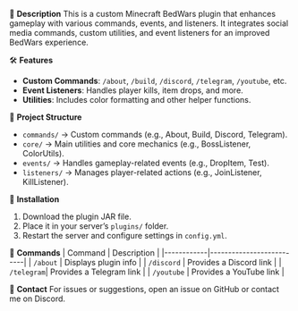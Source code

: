 🔹 **Description**
This is a custom Minecraft BedWars plugin that enhances gameplay with various commands, events, and listeners. It integrates social media commands, custom utilities, and event listeners for an improved BedWars experience.

🛠️ **Features**
- **Custom Commands**: `/about`, `/build`, `/discord`, `/telegram`, `/youtube`, etc.
- **Event Listeners**: Handles player kills, item drops, and more.
- **Utilities**: Includes color formatting and other helper functions.

📂 **Project Structure**
- `commands/` → Custom commands (e.g., About, Build, Discord, Telegram).
- `core/` → Main utilities and core mechanics (e.g., BossListener, ColorUtils).
- `events/` → Handles gameplay-related events (e.g., DropItem, Test).
- `listeners/` → Manages player-related actions (e.g., JoinListener, KillListener).

🚀 **Installation**
1. Download the plugin JAR file.
2. Place it in your server’s `plugins/` folder.
3. Restart the server and configure settings in `config.yml`.

📌 **Commands**
| Command    | Description              |
|------------|--------------------------|
| `/about`   | Displays plugin info     |
| `/discord` | Provides a Discord link  |
| `/telegram`| Provides a Telegram link |
| `/youtube` | Provides a YouTube link  |

🔗 **Contact**
For issues or suggestions, open an issue on GitHub or contact me on Discord.
